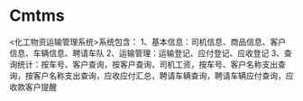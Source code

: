 # Cmtms
 <化工物资运输管理系统>系统包含： 1、基本信息：司机信息、商品信息、客户信息、车辆信息、聘请车队   2、运输管理：运输登记、应付登记、应收登记   3、查询统计：按车号、客户查询，按客户查询，司机工资，按车号、客户名称支出查询，按客户名称支出查询，应收应付汇总，聘请车辆查询，聘请车辆应付查询，应收款客户提醒
